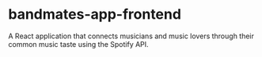 # bandmates-app-frontend

A React application that connects musicians and music lovers through their common music taste using the Spotify API.